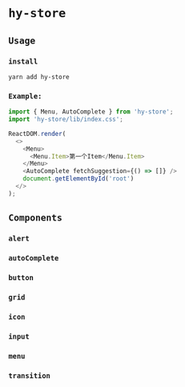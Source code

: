 # `hy-store`

## `Usage`

### `install`

```shell
yarn add hy-store
```

### `Example:`

```js
import { Menu, AutoComplete } from 'hy-store';
import 'hy-store/lib/index.css';

ReactDOM.render(
  <>
    <Menu>
      <Menu.Item>第一个Item</Menu.Item>
    </Menu>
    <AutoComplete fetchSuggestion={() => []} />
    document.getElementById('root')
  </>
);
```

## `Components`

### `alert`

### `autoComplete`

### `button`

### `grid`

### `icon`

### `input`

### `menu`

### `transition`
